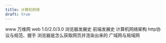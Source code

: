 ```yaml
---
title: 计算机网络
draft: true
---
```


www 万维网
web 1.0/2.0/3.0
浏览器发展史
前端发展史
计算机网络架构
http协议与规范、握手
浏览器是怎么获取网页并渲染出来的
广域网与局域网